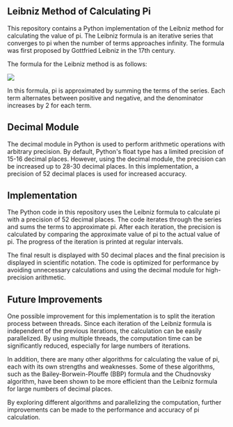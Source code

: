 ## Leibniz Method of Calculating Pi

This repository contains a Python implementation of the Leibniz method for calculating the value of pi. The Leibniz formula is an iterative series that converges to pi when the number of terms approaches infinity. The formula was first proposed by Gottfried Leibniz in the 17th century.

The formula for the Leibniz method is as follows:

<img src="https://render.githubusercontent.com/render/math?math=\large \frac{\pi}{4} = \sum_{n=0}^{\infty} \frac{(-1)^n}{2n+1}">

In this formula, pi is approximated by summing the terms of the series. Each term alternates between positive and negative, and the denominator increases by 2 for each term.

## Decimal Module

The decimal module in Python is used to perform arithmetic operations with arbitrary precision. By default, Python's float type has a limited precision of 15-16 decimal places. However, using the decimal module, the precision can be increased up to 28-30 decimal places. In this implementation, a precision of 52 decimal places is used for increased accuracy.

## Implementation

The Python code in this repository uses the Leibniz formula to calculate pi with a precision of 52 decimal places. The code iterates through the series and sums the terms to approximate pi. After each iteration, the precision is calculated by comparing the approximate value of pi to the actual value of pi. The progress of the iteration is printed at regular intervals.

The final result is displayed with 50 decimal places and the final precision is displayed in scientific notation. The code is optimized for performance by avoiding unnecessary calculations and using the decimal module for high-precision arithmetic.

## Future Improvements

One possible improvement for this implementation is to split the iteration process between threads. Since each iteration of the Leibniz formula is independent of the previous iterations, the calculation can be easily parallelized. By using multiple threads, the computation time can be significantly reduced, especially for large numbers of iterations.

In addition, there are many other algorithms for calculating the value of pi, each with its own strengths and weaknesses. Some of these algorithms, such as the Bailey-Borwein-Plouffe (BBP) formula and the Chudnovsky algorithm, have been shown to be more efficient than the Leibniz formula for large numbers of decimal places.

By exploring different algorithms and parallelizing the computation, further improvements can be made to the performance and accuracy of pi calculation.